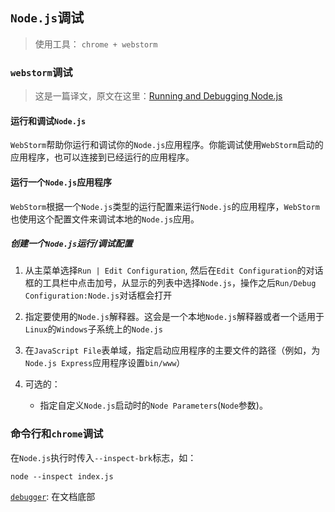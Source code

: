 ## `Node.js`调试
> 使用工具： `chrome + webstorm`

### `webstorm`调试
> 这是一篇译文，原文在这里：[Running and Debugging Node.js](https://www.jetbrains.com/help/webstorm/running-and-debugging-node-js.html#running)

#### 运行和调试`Node.js`

`WebStorm`帮助你运行和调试你的`Node.js`应用程序。你能调试使用`WebStorm`启动的应用程序，也可以连接到已经运行的应用程序。

#### 运行一个`Node.js`应用程序
`WebStorm`根据一个`Node.js`类型的运行配置来运行`Node.js`的应用程序，`WebStorm`也使用这个配置文件来调试本地的`Node.js`应用。

##### 创建一个`Node.js`运行/调试配置
1. 从主菜单选择`Run | Edit Configuration`, 然后在`Edit Configuration`的对话框的工具栏中点击加号，从显示的列表中选择`Node.js`，操作之后`Run/Debug Configuration:Node.js`对话框会打开
2. 指定要使用的`Node.js`解释器。这会是一个本地`Node.js`解释器或者一个适用于`Linux`的`Windows`子系统上的`Node.js`

3. 在`JavaScript File`表单域，指定启动应用程序的主要文件的路径（例如，为`Node.js Express`应用程序设置`bin/www`）

4. 可选的：
    * 指定自定义`Node.js`启动时的`Node Parameters`(`Node`参数)。 

### 命令行和`chrome`调试
在`Node.js`执行时传入`--inspect-brk`标志，如：  
```shell script
node --inspect index.js
```

[`debugger`](http://nodejs.cn/api/debugger.html): 在文档底部
